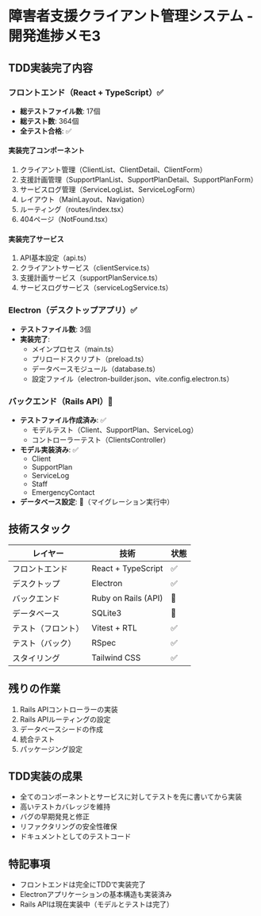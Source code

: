 # 障害者支援クライアント管理システム - 開発進捗メモ3

## TDD実装完了内容

### フロントエンド（React + TypeScript）✅
- **総テストファイル数**: 17個
- **総テスト数**: 364個
- **全テスト合格**: ✅

#### 実装完了コンポーネント
1. クライアント管理（ClientList、ClientDetail、ClientForm）
2. 支援計画管理（SupportPlanList、SupportPlanDetail、SupportPlanForm）
3. サービスログ管理（ServiceLogList、ServiceLogForm）
4. レイアウト（MainLayout、Navigation）
5. ルーティング（routes/index.tsx）
6. 404ページ（NotFound.tsx）

#### 実装完了サービス
1. API基本設定（api.ts）
2. クライアントサービス（clientService.ts）
3. 支援計画サービス（supportPlanService.ts）
4. サービスログサービス（serviceLogService.ts）

### Electron（デスクトップアプリ）✅
- **テストファイル数**: 3個
- **実装完了**:
  - メインプロセス（main.ts）
  - プリロードスクリプト（preload.ts）
  - データベースモジュール（database.ts）
  - 設定ファイル（electron-builder.json、vite.config.electron.ts）

### バックエンド（Rails API）🔄
- **テストファイル作成済み**: ✅
  - モデルテスト（Client、SupportPlan、ServiceLog）
  - コントローラーテスト（ClientsController）
- **モデル実装済み**: ✅
  - Client
  - SupportPlan
  - ServiceLog
  - Staff
  - EmergencyContact
- **データベース設定**: 🔄（マイグレーション実行中）

## 技術スタック

| レイヤー | 技術 | 状態 |
|---------|------|------|
| フロントエンド | React + TypeScript | ✅ |
| デスクトップ | Electron | ✅ |
| バックエンド | Ruby on Rails (API) | 🔄 |
| データベース | SQLite3 | 🔄 |
| テスト（フロント） | Vitest + RTL | ✅ |
| テスト（バック） | RSpec | ✅ |
| スタイリング | Tailwind CSS | ✅ |

## 残りの作業

1. Rails APIコントローラーの実装
2. Rails APIルーティングの設定
3. データベースシードの作成
4. 統合テスト
5. パッケージング設定

## TDD実装の成果

- 全てのコンポーネントとサービスに対してテストを先に書いてから実装
- 高いテストカバレッジを維持
- バグの早期発見と修正
- リファクタリングの安全性確保
- ドキュメントとしてのテストコード

## 特記事項

- フロントエンドは完全にTDDで実装完了
- Electronアプリケーションの基本構造も実装済み
- Rails APIは現在実装中（モデルとテストは完了）